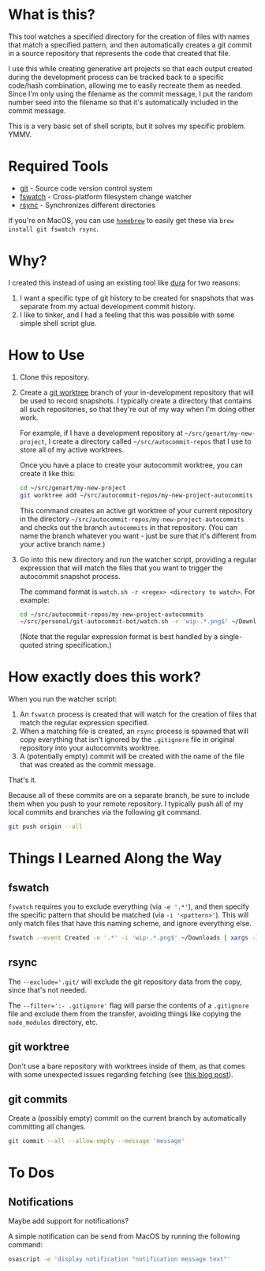 # What is this?
This tool watches a specified directory for the creation of files with names
that match a specified pattern, and then automatically creates a git commit in a
source repository that represents the code that created that file.

I use this while creating generative art projects so that each output created
during the development process can be tracked back to a specific code/hash
combination, allowing me to easily recreate them as needed. Since I'm only using
the filename as the commit message, I put the random number seed into the
filename so that it's automatically included in the commit message.

This is a very basic set of shell scripts, but it solves my specific problem.
YMMV.

# Required Tools
- [git](https://git-scm.com/) - Source code version control system
- [fswatch](https://emcrisostomo.github.io/fswatch/) - Cross-platform filesystem
  change watcher
- [rsync](https://rsync.samba.org/) - Synchronizes different directories

If you're on MacOS, you can use [`homebrew`](https://brew.sh/) to easily get
these via `brew install git fswatch rsync`.

# Why?
I created this instead of using an existing tool like
[dura](https://github.com/tkellogg/dura) for two reasons:

1. I want a specific type of git history to be created for snapshots that was
   separate from my actual development commit history.
2. I like to tinker, and I had a feeling that this was possible with some simple
   shell script glue.

# How to Use

1. Clone this repository.
2. Create a [git worktree](https://git-scm.com/docs/git-worktree) branch of your
   in-development repository that will be used to record snapshots. I typically
   create a directory that contains all such repositories, so that they're out
   of my way when I'm doing other work.
   
   For example, if I have a development repository at
   `~/src/genart/my-new-project`, I create a directory called
   `~/src/autocommit-repos` that I use to store all of my active worktrees.
   
   Once you have a place to create your autocommit worktree, you can create it
   like this:

   ``` sh
   cd ~/src/genart/my-new-project
   git worktree add ~/src/autocommit-repos/my-new-project-autocommits -b autocommits
   ```

   This command creates an active git worktree of your current repository in the
   directory `~/src/autocommit-repos/my-new-project-autocommits` and checks out
   the branch `autocommits` in that repository. (You can name the branch
   whatever you want - just be sure that it's different from your active branch
   name.)
3. Go into this new directory and run the watcher script, providing a regular
   expression that will match the files that you want to trigger the autocommit
   snapshot process. 
   
   The command format is `watch.sh -r <regex> <directory to watch>`. For
   example:

   ``` sh
   cd ~/src/autocommit-repos/my-new-project-autocommits
   ~/src/personal/git-autocommit-bot/watch.sh -r 'wip-.*.png$' ~/Downloads
   ```

   (Note that the regular expression format is best handled by a single-quoted
   string specification.)

# How exactly does this work?

When you run the watcher script:

1. An `fswatch` process is created that will watch for the creation of files
   that match the regular expression specified.
2. When a matching file is created, an `rsync` process is spawned that will copy
   everything that isn't ignored by the `.gitignore` file in original repository
   into your autocommits worktree.
3. A (potentially empty) commit will be created with the name of the file that
   was created as the commit message.

That's it.

Because all of these commits are on a separate branch, be sure to include them
when you push to your remote repository. I typically push all of my local
commits and branches via the following git command.

``` sh
git push origin --all
```


# Things I Learned Along the Way

## fswatch

`fswatch` requires you to exclude everything (via `-e '.*'`), and then specify the specific
pattern that should be matched (via `-i '<pattern>'`). This will only match files that have this naming
scheme, and ignore everything else.

``` sh
fswatch --event Created -e '.*' -i 'wip-.*.png$' ~/Downloads | xargs -I{} echo TEST: {}
```

## rsync

The `--exclude='.git/` will exclude the git repository data from the copy, since
that's not needed.

The `--filter=':- .gitignore'` flag will parse the contents of a `.gitignore`
file and exclude them from the transfer, avoiding things like copying the
`node_modules` directory, etc.

## git worktree

Don't use a bare repository with worktrees inside of them, as that comes with
some unexpected issues regarding fetching (see [this blog
post](https://morgan.cugerone.com/blog/workarounds-to-git-worktree-using-bare-repository-and-cannot-fetch-remote-branches/)).

## git commits

Create a (possibly empty) commit on the current branch by automatically
committing all changes.

``` sh
git commit --all --allow-empty --message 'message'
```

# To Dos

## Notifications

Maybe add support for notifications?

A simple notification can be send from MacOS by running the following command:

``` sh
osascript -e 'display notification "notification message text"'
```

